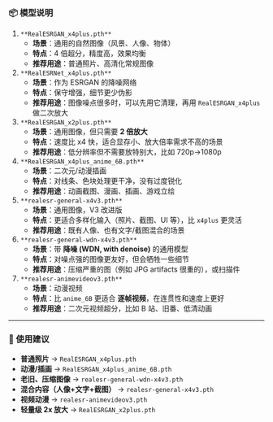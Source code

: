 ### 📦 模型说明
1. `**RealESRGAN_x4plus.pth**`
    - **场景**：通用的自然图像（风景、人像、物体）
    - **特点**：4 倍超分，精度高，效果均衡
    - **推荐用途**：普通照片、高清化常规图像
2. `**RealESRNet_x4plus.pth**`
    - **场景**：作为 ESRGAN 的降噪网络
    - **特点**：保守增强，细节更少伪影
    - **推荐用途**：图像噪点很多时，可以先用它清理，再用 `RealESRGAN_x4plus` 做二次放大
3. `**RealESRGAN_x2plus.pth**`
    - **场景**：通用图像，但只需要 **2 倍放大**
    - **特点**：速度比 x4 快，适合显存小、放大倍率需求不高的场景
    - **推荐用途**：低分辨率但不需要放特别大，比如 720p→1080p
4. `**RealESRGAN_x4plus_anime_6B.pth**`
    - **场景**：二次元/动漫插画
    - **特点**：对线条、色块处理更干净，没有过度锐化
    - **推荐用途**：动画截图、漫画、插画、游戏立绘
5. `**realesr-general-x4v3.pth**`
    - **场景**：通用图像，V3 改进版
    - **特点**：更适合多样化输入（照片、截图、UI 等），比 `x4plus` 更灵活
    - **推荐用途**：既有人像、也有文字/截图混合的场景
6. `**realesr-general-wdn-x4v3.pth**`
    - **场景**：带 **降噪 (WDN, with denoise)** 的通用模型
    - **特点**：对噪点强的图像更友好，但会牺牲一些细节
    - **推荐用途**：压缩严重的图（例如 JPG artifacts 很重的），或扫描件
7. `**realesr-animevideov3.pth**`
    - **场景**：动漫视频
    - **特点**：比 `anime_6B` 更适合 **逐帧视频**，在连贯性和速度上更好
    - **推荐用途**：二次元视频超分，比如 B 站、旧番、低清动画

---

### 🔑 使用建议
+ **普通照片** → `RealESRGAN_x4plus.pth`
+ **动漫/插画** → `RealESRGAN_x4plus_anime_6B.pth`
+ **老旧、压缩图像** → `realesr-general-wdn-x4v3.pth`
+ **混合内容（人像+文字+截图）** → `realesr-general-x4v3.pth`
+ **视频动漫** → `realesr-animevideov3.pth`
+ **轻量级 2x 放大** → `RealESRGAN_x2plus.pth`

